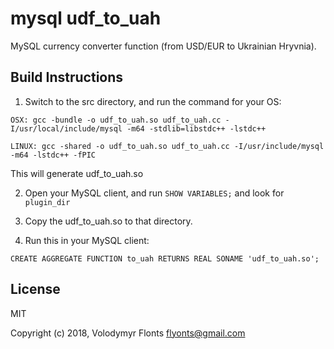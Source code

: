 mysql udf_to_uah
================

MySQL currency converter function (from USD/EUR to Ukrainian Hryvnia).

Build Instructions
------------------

1. Switch to the src directory, and run the command for your OS:

  `OSX: gcc -bundle -o udf_to_uah.so udf_to_uah.cc -I/usr/local/include/mysql -m64 -stdlib=libstdc++ -lstdc++`

  `LINUX: gcc -shared -o udf_to_uah.so udf_to_uah.cc -I/usr/include/mysql -m64 -lstdc++ -fPIC`

  This will generate udf_to_uah.so

2. Open your MySQL client, and run `SHOW VARIABLES;` and look for `plugin_dir`

3. Copy the udf_to_uah.so to that directory.

4. Run this in your MySQL client:

  `CREATE AGGREGATE FUNCTION to_uah RETURNS REAL SONAME 'udf_to_uah.so';`

License
-------

MIT

Copyright (c) 2018, Volodymyr Flonts <flyonts@gmail.com>

